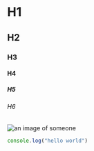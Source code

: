 # H1
## H2
### H3
#### H4
##### H5
###### H6

![an image of someone](https://th.bing.com/th/id/OIP.M_rxfFfUYXg1nNKEElY93gHaEH?w=328&h=182&c=7&r=0&o=5&dpr=1.5&pid=1.7)

```js
console.log("hello world")
```
